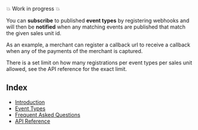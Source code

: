 <!-- START_METADATA
---
title: Introduction to the Webhooks API
sidebar_label: Introduction
sidebar_position: 1
hide_table_of_contents: true
pagination_next: null
pagination_prev: null
---
END_METADATA -->

💥 Work in progress 💥

You can **subscribe** to published **event types** by registering webhooks and
will then be **notified** when any matching events are published that match the
given sales unit id.

As an example, a merchant can register a callback url to receive a callback when
any of the payments of the merchant is captured.

There is a set limit on how many registrations per event types per sales unit
allowed, see the API reference for the exact limit.

## Index

- [Introduction](webhooks-api)
- [Event Types](webhooks-api/events)
- [Frequent Asked Questions](webhooks-api/faq)
- [API Reference](/api/webhooks)
